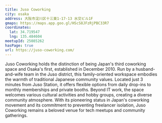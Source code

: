 ```yaml
---
title: Juso Coworking
city: osaka
address: 大阪市淀川区十三東1-17-13 水交ビル1F
gmaps: https://maps.app.goo.gl/HScS8JFzRjPBC33R7
coordinates:
  lat: 34.719547
  lng: 135.484604
meetupId: 25085262
hasPage: true
url: https://juso-coworking.com/
---
```


Juso Coworking holds the distinction of being Japan's third coworking space and Osaka's first, established in December 2010. Run by a husband-and-wife team in the Juso district, this family-oriented workspace embodies the warmth of traditional Japanese community values. Located just 3 minutes from Juso Station, it offers flexible options from daily drop-ins to monthly memberships and private booths. Beyond IT work, the space welcomes various cultural activities and hobby groups, creating a diverse community atmosphere. With its pioneering status in Japan's coworking movement and its commitment to preventing freelancer isolation, Juso Coworking remains a beloved venue for tech meetups and community gatherings.
